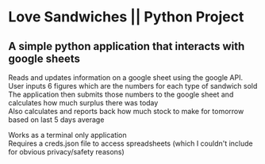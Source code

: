 # Love Sandwiches || Python Project

## A simple python application that interacts with google sheets

Reads and updates information on a google sheet using the google API.  
User inputs 6 figures which are the numbers for each type of sandwich sold  
The application then submits those numbers to the google sheet and calculates how much surplus there was today  
Also calculates and reports back how much stock to make for tomorrow based on last 5 days average  
  
Works as a terminal only application  
Requires a creds.json file to access spreadsheets (which I couldn't include for obvious privacy/safety reasons)  

